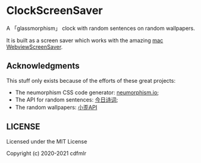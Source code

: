 # ClockScreenSaver

A 「glassmorphism」 clock with random sentences on random wallpapers.

It is built as a screen saver which works with the amazing [mac WebviewScreenSaver](https://github.com/liquidx/webviewscreensaver).

## Acknowledgments

This stuff only exists because of the efforts of these great projects:

- The neumorphism CSS code generator: [neumorphism.io](https://neumorphism.io/);
- The API for random sentences: [今日诗词](https://www.jinrishici.com);
- The random wallpapers: [小歪API](https://api.ixiaowai.cn)

## LICENSE

Licensed under the MIT License

Copyright (c) 2020-2021 cdfmlr
